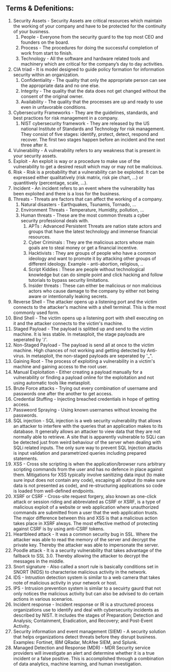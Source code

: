 <h2>Terms & Defenitions:</h2>

1. Security Assets - Security Assets are critical resources which maintain the working of your company and have to be protected for the continuity of your business.
    1. People - Everyone from the security guard to the top most CEO and founders on the board.
    2. Process - The procedures for doing the successful completion of work from start to finish.
    3. Technology - All the software and hardware related tools and machinery which are critical for the company’s day to day activities.
2. CIA triad - It is model designed to guide policy formation for information security within an organization.
    1. Confidentiality - The quality that only the appropriate person can see the appropriate data and no one else.
    2. Integrity - The quality that the data does not get changed without the consent of the original owner.
    3. Availability - The quality that the processes are up and ready to use even in unfavorable conditions.
3. Cybersecurity Frameworks - They are the guidelines, standards, and best practices for risk management in a company.
    1. NIST cybersecurity framework - They are released by the US national Institute of Standards and Technology for risk management. They consist of five stages: identify, protect, detect, respond and recover. The first two stages happen before an incident and the next three after it.
4. Vulnerability - A vulnerability refers to any weakness that is present in your security assets.
5. Exploit - An exploit is way or a procedure to make use of the vulnerability to get a desired result which may or may not be malicious.
6. Risk - Risk is a probability that a vulnerability can be exploited. It can be expressed either qualitatively (risk matrix, risk pie chart, ...) or quantitively (percentage, scale, ...).
7. Incident - An incident refers to an event where the vulnerability has been exploited and there is a loss for the business.
8. Threats - Threats are factors that can affect the working of a company.
    1. Natural disasters - Earthquakes, Tsunamis, Tornado, …
    2. Environment Threats - Temperature, Humidity, pollution, …
    3. Human threats - These are the most common threats a cyber security professional deals with.
        1. APTs : Advanced Persistent Threats are nation state actors and groups that have the latest technology and immense financial resources.
        2. Cyber Criminals : They are the malicious actors whose main goals are to steal money or get a financial incentive.
        3. Hacktivists : They are groups of people who have a common ideology and want to promote it by attacking other groups of different ideology. Example - anti-abortion, religious, ..
        4. Script Kiddies : These are people without technological knowledge but can do simple point and click hacking and follow tutorials to bypass security limitations.
        5. Insider threats : These can either be malicious or non malicious actors who cause damage to the company by either not being aware or intentionally leaking secrets.
9. Reverse Shell - The attacker opens up a listening port and the victim connects to the attacker's machine with a shell terminal. This is the most commonly used form.
10. Bind Shell -  The victim opens up a listening port with shell executing on it and the attacker connects to the victim's machine.
11. Staged Payload - The payload is splitted up and send to the victim machine. It is less stable. In metasploit, the stage payloads are seperated by '/'.
12. Non-Staged Payload - The payload is send all at once to the victim machine. High chances of not working and getting detected by Anti-virus. In metasploit, the non-staged payloads are seperated by '_".
13. Gaining Root - The process of exploiting a vulnerability in a victim's machine and gaining access to the root user.
14. Manual Exploitation - Either creating a payload manually for a vulnerability or finding a payload online for the exploitation and not using automatic tools like metasploit.
15. Brute Force attacks - Trying out every combination of username and passwords one after the another to get access.
16. Credential Stuffing - Injecting breached credentials in hope of getting access.
17. Passweord Spraying - Using known usernames without knowing the passwords. 
18. SQL injection - SQL injection is a web security vulnerability that allows an attacker to interfere with the queries that an application makes to its database. It generally allows an attacker to view data that they are not normally able to retrieve. A site that is apparently vulnerable to SQLi can be detected just from weird behaviour of the server when dealing with SQLi related inputs. The only sure way to prevent SQL Injection attacks is input validation and parametrized queries including prepared statements.
19. XSS - Cross site scripting is when the application/browser runs arbitrary scripting commands from the user and has no defence in place against them. Mitigations for XSS typically involve sanitizing data input (to make sure input does not contain any code), escaping all output (to make sure data is not presented as code), and re-structuring applications so code is loaded from well-defined endpoints.
20. XSRF or CSRF - Cross-site request forgery, also known as one-click attack or session riding and abbreviated as CSRF or XSRF, is a type of malicious exploit of a website or web application where unauthorized commands are submitted from a user that the web application trusts. The major difference between this and XSS is that a malicious action takes place in XSRF always. The most effective method of protecting against CSRF is by using anti-CSRF tokens.
21. Heartbleed attack - It was a common security bug in SSL. Where the attacker was able to read the memory of the server and decrypt the private key. Thereby the attacker was able to impersonate the server.
22. Poodle attack - It is a security vulnerability that takes advantage of the fallback to SSL 3.0. Thereby allowing the attacker to decrypt the messages in the middle.
23. Snort signature - Also called a snort rule is basically conditions set in SNORT (NIDS) to characterise malicious activity in the network.
24. IDS - Intrustion detection system is similar to a web camera that takes note of malicious activity in your network or host.
25. IPS - Intrusion prevention system is similar to a secuirty gaurd that not only notices the malicious activity but can also be advised to do certain actions in various scenarios.
26. Incident response - Incident response or IR is a structured process organizations use to identify and deal with cybersecurity incidents as described by NIST. It includes the stages of Preparation; Detection and Analysis; Containment, Eradication, and Recovery; and Post-Event Activity.
27. Security information and event management (SIEM) - A security solution that helps organizations detect threats before they disrupt business. Examples: Fortinet, IBM QRadar, McAfee SIEM, and Splunk.
28. Managed Detection and Response (MDR) - MDR Security service providers will investigate an alert and determine whether it is a true incident or a false positive. This is accomplished through a combination of data analytics, machine learning, and human investigation.

